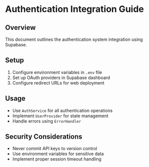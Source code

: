 # Authentication Integration Guide

## Overview
This document outlines the authentication system integration using Supabase.

## Setup
1. Configure environment variables in `.env` file
2. Set up OAuth providers in Supabase dashboard
3. Configure redirect URLs for web deployment

## Usage
- Use `AuthService` for all authentication operations
- Implement `UserProvider` for state management
- Handle errors using `ErrorHandler`

## Security Considerations
- Never commit API keys to version control
- Use environment variables for sensitive data
- Implement proper session timeout handling